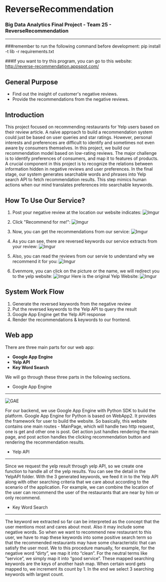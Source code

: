 # ReverseRecommendation
### Big Data Analytics Final Project - Team 25 - ReverseRecommendation
------
###remember to run the following command before development:
pip install -t lib -r requirements.txt

###If you want to try this program, you can go to this website:
http://reverse-recommendation.appspot.com/

General Purpose
------
*  Find out the insight of customer's negative reviews.
*  Provide the recommendations from the negative reviews.

Introduction
------
This project focused on recommending restaurants for Yelp users based on their review article. A naïve approach to build a recommendation system could just be based on user queries and star ratings. However, personal interests and preferences are difficult to identify and sometimes not even aware by consumers themselves. In this project, we build our recommendation model based on low-rating reviews. The major challenge is to identify preferences of consumers, and map it to features of products.
A crucial component in this project is to recognize the relations between information hidden in negative reviews and user preferences. In the final stage, our system generates searchable words and phrases into Yelp search API to fetch recommendation results. This step mimics human actions when our mind translates preferences into searchable keywords.

How To Use Our Service?
------
   1.   Post your negative review at the location our website indicates:
   ![Imgur](http://i.imgur.com/OxwyVvS.png)

   2.   Click "Recommend for me!":
   ![Imgur](http://i.imgur.com/yxeVb6n.png?1)

   3.   Now, you can get the recommendations from our service:
   ![Imgur](http://i.imgur.com/StPYBAM.png)

   4.   As you can see, there are reversed keywords our service extracts from your review:
   ![Imgur](http://i.imgur.com/uhLwnaw.png)

   5.   Also, you can read the reviews from our servie to understand why we recommend it for you:
   ![Imgur](http://i.imgur.com/keahIHW.png)

   6.   Evenmore, you can click on the picture or the name, we will redirect you to the yelp website:
   ![Imgur](http://i.imgur.com/VHvqPhw.png)
        Here is the original Yelp Website:
   ![Imgur](http://i.imgur.com/2iNhjI8.png)

System Work Flow
------
   1.   Generate the reversed keywords from the negative review
   2.   Put the reversed keywords to the Yelp API to query the result
   3.   Google App Engine get the Yelp API response
   4.   Render the recommendations & keywords to our frontend.

Web app
------
There are three main parts for our web app:
- **Google App Engine**
- **Yelp API**
- **Key Word Search**

We will go through these three parts in the following sections. 

- Google App Engine
------
![GAE](https://deciphertools.com/blog/img/google-app-engine-logo.jpg)

For our backend, we use Google App Engine with Python SDK to build the platform.
Google App Engine for Python is based on WebApp2. It provides the framework for user to build the website.
So basically, this website contains one main routes - MainPage, which will handle two http request,
one is get and other one is post. Get action just handles rendering the main page, and post action handles the clicking recommendation button and rendering the recommendation results.

- Yelp API
------
Since we request the yelp result through yelp API, so we create one function to handle all of the yelp results. You can see the detail in the YelpAPI folder. With the 3 generated keywords, we feed it in to the Yelp API along with other searching criteria that we care about according to the scenario of the application. For example, we can combine the location of the user can recommend the user of the restaurants that are near by him or only recommend. 

- Key Word Search
------
The keyword we extracted so far can be interpreted as the concept that the user mentions most and cares about most. Also it may include some negative words. So when we want to recommend new restaurant to this user, we have to map these keywords into some positive
search term so that the recommended restaurants may have some characteristic that can satisfy the user most. We to this procedure manually, for example, for the negative word “dirty”, we map it into “clean”. For the neutral terms like “service”, we simply map it into “good service”. These mapped searching keywords are the keys of another hash map. When certain word gets mapped to, we increment its count by 1. In the end we select 3 searching keywords with largest count.
